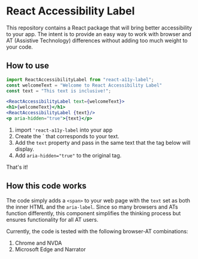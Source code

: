 # React Accessibility Label

This repository contains a React package that will bring better accessibility to your app. The intent is to provide an easy way to work with browser and AT (Assistive Technology) differences without adding too much weight to your code. 

## How to use

```jsx
import ReactAccessibilityLabel from "react-a11y-label";
const welcomeText = "Welcome to React Accessibility Label"
const text = "This text is inclusive!";

<ReactAccessibilityLabel text={welcomeText}>
<h1>{welcomeText}</h1>
<ReactAccessibilityLabel {text}/>
<p aria-hidden="true">{text}</p>
```

1. import `'react-a11y-label` into your app
1. Create the `<ReactAccessibilityLabel /> that corresponds to your text.
  1. Add the `text` property and pass in the same text that the tag below will display.
1. Add `aria-hidden="true"` to the original tag. 


That's it!

## How this code works

The code simply adds a `<span>` to your web page with the `text` set as both the inner HTML and the `aria-label`. Since so many browsers and ATs function differently, this component simplifies the thinking process but ensures functionality for all AT users.

Currently, the code is tested with the following browser-AT combinations:

1. Chrome and NVDA
1. Microsoft Edge and Narrator